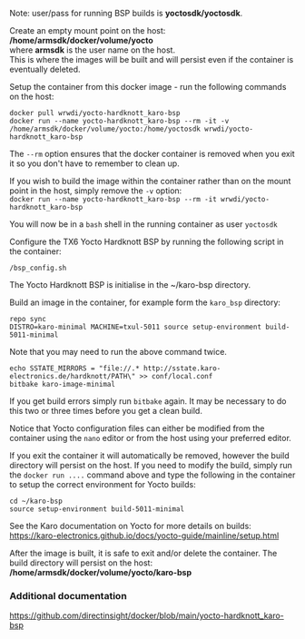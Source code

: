 Note: user/pass for running BSP builds is **yoctosdk/yoctosdk**.    

Create an empty mount point on the host: **/home/armsdk/docker/volume/yocto**   
where **armsdk** is the user name on the host.     
This is where the images will be built and will persist even if the container is eventually deleted.     

Setup the container from this docker image - run the following commands on the host: 
     
`docker pull wrwdi/yocto-hardknott_karo-bsp`    
`docker run --name yocto-hardknott_karo-bsp --rm -it -v /home/armsdk/docker/volume/yocto:/home/yoctosdk wrwdi/yocto-hardknott_karo-bsp` 

The `--rm` option ensures that the docker container is removed when you exit it so you don't have to remember to clean up.  

If you wish to build the image within the container rather than on the mount point in the host, simply remove the `-v` option:  
`docker run --name yocto-hardknott_karo-bsp --rm -it wrwdi/yocto-hardknott_karo-bsp` 

  

You will now be in a `bash` shell in the running container as user `yoctosdk`     

Configure the TX6 Yocto Hardknott BSP by running the following script in the container:  

`/bsp_config.sh`  

The Yocto Hardknott BSP is initialise in the ~/karo-bsp directory.  

Build an image in the container, for example form the `karo_bsp` directory:    
  
`repo sync`  
`DISTRO=karo-minimal MACHINE=txul-5011 source setup-environment build-5011-minimal`   

Note that you may need to run the above command twice.  
     
`echo SSTATE_MIRRORS = "file://.* http://sstate.karo-electronics.de/hardknott/PATH\" >> conf/local.conf`    
`bitbake karo-image-minimal` 


If you get build errors simply run `bitbake` again. It may be necessary to do this two or three times before you get a clean build.   

Notice that Yocto configuration files can either be modified from the container using the `nano` editor or from the host using your preferred editor.  
  
If you exit the container it will automatically be removed, however the build directory will persist on the host. If you need to modify the build, simply run the `docker run ....` command above and type the following in the container to setup the correct environment for Yocto builds:    
 
`cd ~/karo-bsp`   
`source setup-environment build-5011-minimal`  
 
See the Karo documentation on Yocto for more details on builds:  
https://karo-electronics.github.io/docs/yocto-guide/mainline/setup.html  
  
After the image is built, it is safe to exit and/or delete the container. The build directory will persist on the host:  
**/home/armsdk/docker/volume/yocto/karo-bsp**  

  
  
  
    
  

### Additional documentation  
https://github.com/directinsight/docker/blob/main/yocto-hardknott_karo-bsp  






